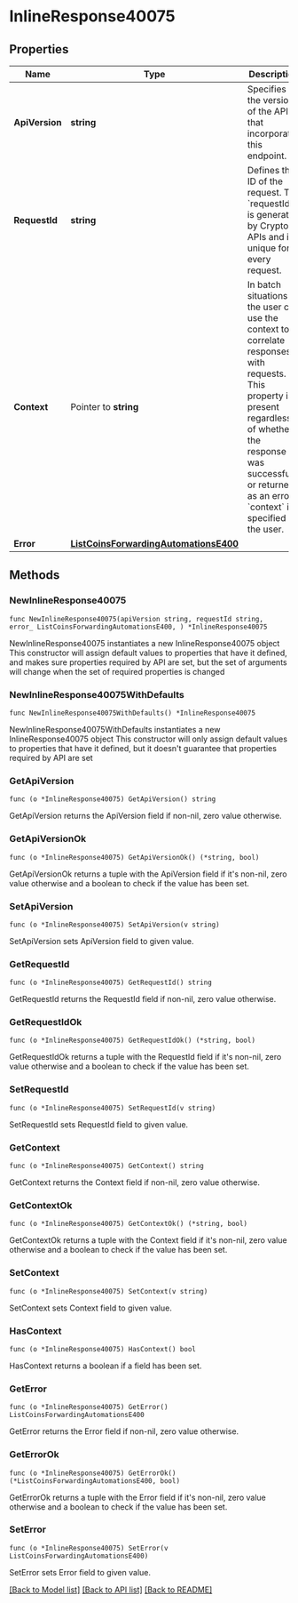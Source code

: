 # InlineResponse40075

## Properties

Name | Type | Description | Notes
------------ | ------------- | ------------- | -------------
**ApiVersion** | **string** | Specifies the version of the API that incorporates this endpoint. | 
**RequestId** | **string** | Defines the ID of the request. The &#x60;requestId&#x60; is generated by Crypto APIs and it&#39;s unique for every request. | 
**Context** | Pointer to **string** | In batch situations the user can use the context to correlate responses with requests. This property is present regardless of whether the response was successful or returned as an error. &#x60;context&#x60; is specified by the user. | [optional] 
**Error** | [**ListCoinsForwardingAutomationsE400**](ListCoinsForwardingAutomationsE400.md) |  | 

## Methods

### NewInlineResponse40075

`func NewInlineResponse40075(apiVersion string, requestId string, error_ ListCoinsForwardingAutomationsE400, ) *InlineResponse40075`

NewInlineResponse40075 instantiates a new InlineResponse40075 object
This constructor will assign default values to properties that have it defined,
and makes sure properties required by API are set, but the set of arguments
will change when the set of required properties is changed

### NewInlineResponse40075WithDefaults

`func NewInlineResponse40075WithDefaults() *InlineResponse40075`

NewInlineResponse40075WithDefaults instantiates a new InlineResponse40075 object
This constructor will only assign default values to properties that have it defined,
but it doesn't guarantee that properties required by API are set

### GetApiVersion

`func (o *InlineResponse40075) GetApiVersion() string`

GetApiVersion returns the ApiVersion field if non-nil, zero value otherwise.

### GetApiVersionOk

`func (o *InlineResponse40075) GetApiVersionOk() (*string, bool)`

GetApiVersionOk returns a tuple with the ApiVersion field if it's non-nil, zero value otherwise
and a boolean to check if the value has been set.

### SetApiVersion

`func (o *InlineResponse40075) SetApiVersion(v string)`

SetApiVersion sets ApiVersion field to given value.


### GetRequestId

`func (o *InlineResponse40075) GetRequestId() string`

GetRequestId returns the RequestId field if non-nil, zero value otherwise.

### GetRequestIdOk

`func (o *InlineResponse40075) GetRequestIdOk() (*string, bool)`

GetRequestIdOk returns a tuple with the RequestId field if it's non-nil, zero value otherwise
and a boolean to check if the value has been set.

### SetRequestId

`func (o *InlineResponse40075) SetRequestId(v string)`

SetRequestId sets RequestId field to given value.


### GetContext

`func (o *InlineResponse40075) GetContext() string`

GetContext returns the Context field if non-nil, zero value otherwise.

### GetContextOk

`func (o *InlineResponse40075) GetContextOk() (*string, bool)`

GetContextOk returns a tuple with the Context field if it's non-nil, zero value otherwise
and a boolean to check if the value has been set.

### SetContext

`func (o *InlineResponse40075) SetContext(v string)`

SetContext sets Context field to given value.

### HasContext

`func (o *InlineResponse40075) HasContext() bool`

HasContext returns a boolean if a field has been set.

### GetError

`func (o *InlineResponse40075) GetError() ListCoinsForwardingAutomationsE400`

GetError returns the Error field if non-nil, zero value otherwise.

### GetErrorOk

`func (o *InlineResponse40075) GetErrorOk() (*ListCoinsForwardingAutomationsE400, bool)`

GetErrorOk returns a tuple with the Error field if it's non-nil, zero value otherwise
and a boolean to check if the value has been set.

### SetError

`func (o *InlineResponse40075) SetError(v ListCoinsForwardingAutomationsE400)`

SetError sets Error field to given value.



[[Back to Model list]](../README.md#documentation-for-models) [[Back to API list]](../README.md#documentation-for-api-endpoints) [[Back to README]](../README.md)


